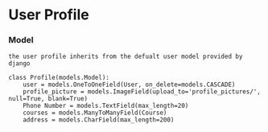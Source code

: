 # User Profile

### Model
    the user profile inherits from the defualt user model provided by django

```
class Profile(models.Model):
    user = models.OneToOneField(User, on_delete=models.CASCADE)
    profile_picture = models.ImageField(upload_to='profile_pictures/', null=True, blank=True)
    Phone Number = models.TextField(max_length=20)
    courses = models.ManyToManyField(Course)
    address = models.CharField(max_length=200)
```
